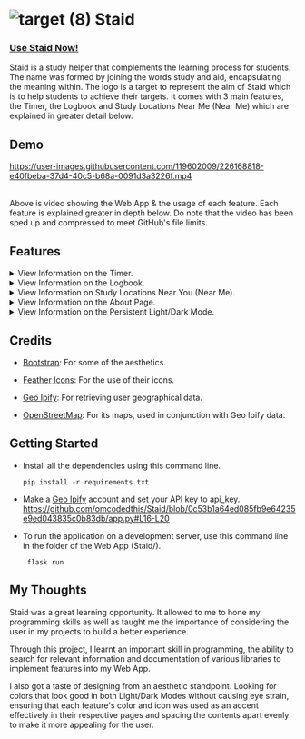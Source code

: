 # ![target (8)](https://user-images.githubusercontent.com/119602009/224983565-4dcba114-8cf2-4ddf-8f36-4c239df2bb0f.svg) Staid
### [Use Staid Now!](https://staid.pythonanywhere.com/)

Staid is a study helper that complements the learning process for students. The name was formed by joining the words study and aid, encapsulating the meaning within. The logo is a target to represent the aim of Staid which is to help students to achieve their targets. It comes with 3 main features, the Timer, the Logbook and Study Locations Near Me (Near Me) which are explained in greater detail below.

## Demo

https://user-images.githubusercontent.com/119602009/226168818-e40fbeba-37d4-40c5-b68a-0091d3a3226f.mp4

<br>
Above is video showing the Web App & the usage of each feature. Each feature is explained greater in depth below. Do note that the video has been sped up and compressed to meet GitHub's file limits.

## Features

<details>
<summary>View Information on the Timer.</summary>
<br>
<picture>
  <source media="(prefers-color-scheme: dark)" srcset="https://user-images.githubusercontent.com/119602009/226175673-c68a151f-9511-417c-a02e-c97309c827b4.gif">
  <source media="(prefers-color-scheme: light)" srcset="https://user-images.githubusercontent.com/119602009/226175673-c68a151f-9511-417c-a02e-c97309c827b4.gif">
  <img alt="Shows an illustrated sun in light mode and a moon with stars in dark mode." src="https://user-images.githubusercontent.com/25423296/163456779-a8556205-d0a5-45e2-ac17-42d089e3c3f8.png">
</picture>
&nbsp;

The Timer is a countdown timer for users to time their study sessions. There are two input fields. The first being for the duration of the study session, in the format of hours, minutes and seconds. The second is the name of the session if the user wishes to add it to their Logbook. If the user wishes to log the session, the session is automatically added to their Logbook without any action required from the user. The length of this session is the duration the user had inputted and the date logged is the date of when the timer was used for this session. Once the timer reaches the final ten seconds, the color of the Timer changes from blue to yellow. At the end, the Timer changes from yellow to red.

The accent color for this feature is blue (Hex Code: `#44A1F1`) as it is known to have a calming effect, increasing focus and productivity during a timed session.

-----------------------------------------------------------------------------------------------------------------------------------------------------------------------

</details>


<details>
<summary>View Information on the Logbook.</summary>
<br>
<picture>
  <source media="(prefers-color-scheme: dark)" srcset="https://user-images.githubusercontent.com/119602009/226172690-da786437-ba8b-4f14-9f14-2f3f39780dfc.gif">
  <source media="(prefers-color-scheme: light)" srcset="https://user-images.githubusercontent.com/119602009/226172690-da786437-ba8b-4f14-9f14-2f3f39780dfc.gif">
  <img alt="Shows an illustrated sun in light mode and a moon with stars in dark mode." src="https://user-images.githubusercontent.com/25423296/163456779-a8556205-d0a5-45e2-ac17-42d089e3c3f8.png">
</picture>
&nbsp;

The Logbook is a log of all the user's study sessions. There are two sections. The first is for the user to add a session to the Logbook directly with three input fields, the name of the session, the duration of the session & the date of the session they wish to add. The second is the Logbook itself, in the form of a table. The columns, from left to right, are the index of the row, the name of the session, the duration of the session & the date of the session. The records of the Logbook is ordered in a reversed chronological order, with the earliest session at the top of the table. This is so to remind the user of their immediate previous session so that they can plan their next sessions more effectively.

The accent color for this feature is yellow (Hex Code: `#FFBB44`) as it is known to improve optimism and analytical skills. This increases the user's ability to analyse their sessions to improve their productivity. 

-----------------------------------------------------------------------------------------------------------------------------------------------------------------------

</details>


<details>
<summary>View Information on Study Locations Near You (Near Me).</summary>
<br>
<picture>
  <source media="(prefers-color-scheme: dark)" srcset="https://user-images.githubusercontent.com/119602009/226187353-237ab5b1-6e8d-439e-af2f-ec6473bb1fc6.gif">
  <source media="(prefers-color-scheme: light)" srcset="https://user-images.githubusercontent.com/119602009/226187353-237ab5b1-6e8d-439e-af2f-ec6473bb1fc6.gif">
  <img alt="Shows an illustrated sun in light mode and a moon with stars in dark mode." src="https://user-images.githubusercontent.com/25423296/163456779-a8556205-d0a5-45e2-ac17-42d089e3c3f8.png">
</picture>
&nbsp;

The Study Locations Near You shows the user their closest study locations. There are two input fields. The user's location data is grabbed using Geo IPify's API and this data is used to generate the Map using OpenStreetMap without the user having to enter any data into the input fields. If the user wishes to search for another location or to improve the accuracy of the location data used to generate the map, the user can input their latitude and longitude in the input fields. OpenStreetMap mainly works with latitude and longitude coordinates only. This data is used to generate a new map of the inputted location which is then shown to the user.

I had originally planned to use the Google Maps API, however, I did not as it is not open-source and incurs a cost after the credit provided is exceeded.

The accent color for this is green (Hex Code: `#00A266`) as it is known to give a sense of the outdoors and reduce anxiety, matching the sense of studying somewhere new.

-----------------------------------------------------------------------------------------------------------------------------------------------------------------------

</details>


<details>
<summary>View Information on the About Page.</summary>
<br>
<picture>
  <source media="(prefers-color-scheme: dark)" srcset="https://user-images.githubusercontent.com/119602009/226174943-f125c306-9d32-4702-b9d3-83878a55d94e.png">
  <source media="(prefers-color-scheme: light)" srcset="https://user-images.githubusercontent.com/119602009/226174943-f125c306-9d32-4702-b9d3-83878a55d94e.png">
  <img alt="Shows an illustrated sun in light mode and a moon with stars in dark mode." src="https://user-images.githubusercontent.com/25423296/163456779-a8556205-d0a5-45e2-ac17-42d089e3c3f8.png">
</picture>
&nbsp;

The About page has a description of what Staid is and what it aims to achieve. The "Credits" section acknowledges the additional technologies used to create Staid.

-----------------------------------------------------------------------------------------------------------------------------------------------------------------------

</details>


<details>
<summary>View Information on the Persistent Light/Dark Mode.</summary>
<br>
<picture>
  <source media="(prefers-color-scheme: dark)" srcset="https://user-images.githubusercontent.com/119602009/226172785-d6745b75-247b-4757-98f1-086904117609.gif">
  <source media="(prefers-color-scheme: light)" https://user-images.githubusercontent.com/119602009/226172785-d6745b75-247b-4757-98f1-086904117609.gif">
  <img alt="Shows an illustrated sun in light mode and a moon with stars in dark mode." src="https://user-images.githubusercontent.com/25423296/163456779-a8556205-d0a5-45e2-ac17-42d089e3c3f8.png">
</picture>
&nbsp;

The toggle button in the header is a Light/Dark mode toggle for the Web App. By default, Dark Mode is selected. If the user wishes to enable Light Mode, the toggle button's color changes to white and it appears as toggled throughout, with the Light Mode persisting for the user automatically. If the user wishes to change back to Dark Mode, the user can do so, with the toggle being set back to its default state with the Dark Mode persisting throughout. 

-----------------------------------------------------------------------------------------------------------------------------------------------------------------------

</details>


## Credits

* [Bootstrap](https://getbootstrap.com/): For some of the aesthetics.

* [Feather Icons](https://feathericons.com/): For the use of their icons.

* [Geo Ipify](https://geo.ipify.org/): For retrieving user geographical data.

* [OpenStreetMap](https://www.openstreetmap.org/): For its maps, used in conjunction with Geo Ipify data.

## Getting Started
* Install all the dependencies using this command line.
  ```
  pip install -r requirements.txt
  ```

* Make a [Geo Ipify](https://geo.ipify.org/) account and set your API key to api_key.
https://github.com/omcodedthis/Staid/blob/0c53b1a64ed085fb9e64235e9ed043835c0b83db/app.py#L16-L20

* To run the application on a development server, use this command line in the folder of the Web App (Staid/).
   ```
    flask run
    ```

## My Thoughts

Staid was a great learning opportunity. It allowed to me to hone my programming skills as well as taught me the importance of considering the user in my projects to build a better experience.

Through this project, I learnt an important skill in programming, the ability to search for relevant information and documentation of various libraries to implement features into my Web App.

I also got a taste of designing from an aesthetic standpoint. Looking for colors that look good in both Light/Dark Modes without causing eye strain, ensuring that each feature's color and icon was used as an accent effectively in their respective pages and spacing the contents apart evenly to make it more appealing for the user.
